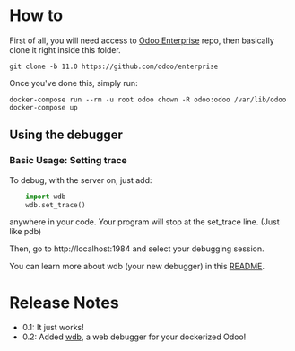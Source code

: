 # How to

First of all, you will need access to [Odoo Enterprise](https://github.com/odoo/enterprise) repo, then basically clone it right inside this folder.

```
git clone -b 11.0 https://github.com/odoo/enterprise
```

Once you've done this, simply run:

```
docker-compose run --rm -u root odoo chown -R odoo:odoo /var/lib/odoo
docker-compose up
```

## Using the debugger

### Basic Usage: Setting trace

To debug, with the server on, just add:

```python
    import wdb
    wdb.set_trace()
```

anywhere in your code. Your program will stop at the set_trace line. (Just like pdb)

Then, go to http://localhost:1984 and select your debugging session.

You can learn more about wdb (your new debugger) in this [README](https://github.com/Kozea/wdb).

# Release Notes

- 0.1: It just works!
- 0.2: Added [wdb](https://github.com/Kozea/wdb), a web debugger for your dockerized Odoo!
